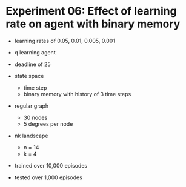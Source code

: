 # Experiment 06: Effect of learning rate on agent with binary memory

- learning rates of 0.05, 0.01, 0.005, 0.001

- q learning agent
- deadline of 25
- state space
    * time step
    * binary memory with history of 3 time steps
- regular graph
    * 30 nodes
    * 5 degrees per node
- nk landscape
    * n = 14
    * k = 4
- trained over 10,000 episodes
- tested over 1,000 episodes
